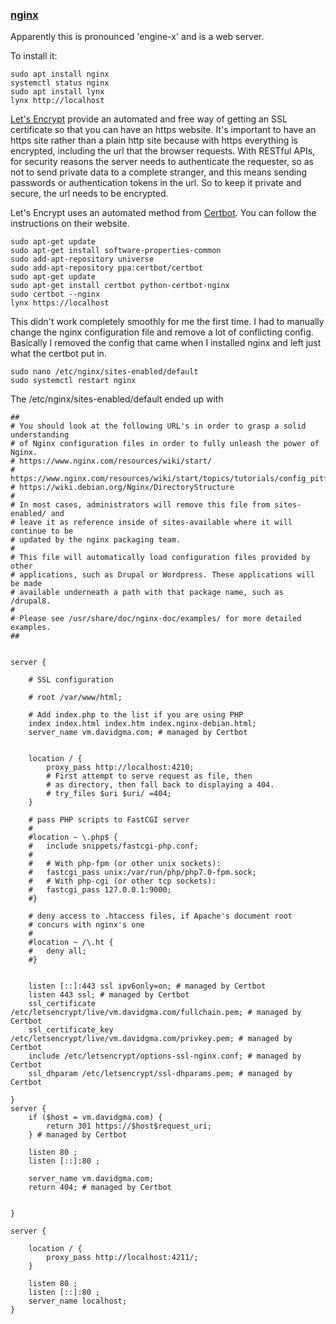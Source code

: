 
### [nginx](https://nginx.org/)

Apparently this is pronounced 'engine-x' and is a web server.

To install it:
```
sudo apt install nginx
systemctl status nginx
sudo apt install lynx
lynx http://localhost
```

[Let's Encrypt](https://letsencrypt.org) provide an automated and free way of getting an SSL certificate so that you can have an https website. It's important to have an https site rather than a plain http site because with https everything is encrypted, including the url that the browser requests. With RESTful APIs, for security reasons the server needs to authenticate the requester, so as not to send private data to a complete stranger, and this means sending passwords or authentication tokens in the url. So to keep it private and secure, the url needs to be encrypted.

Let's Encrypt uses an automated method from [Certbot](https://certbot.eff.org). You can follow the instructions on their website. 

```
sudo apt-get update
sudo apt-get install software-properties-common
sudo add-apt-repository universe
sudo add-apt-repository ppa:certbot/certbot
sudo apt-get update
sudo apt-get install certbot python-certbot-nginx
sudo certbot --nginx
lynx https://localhost
```

This didn't work completely smoothly for me the first time. I had to manually change the nginx configuration file and remove a lot of conflicting config. Basically I removed the config that came when I installed nginx and left just what the certbot put in.

```
sudo nano /etc/nginx/sites-enabled/default
sudo systemctl restart nginx
```

The /etc/nginx/sites-enabled/default ended up with

```
##
# You should look at the following URL's in order to grasp a solid understanding
# of Nginx configuration files in order to fully unleash the power of Nginx.
# https://www.nginx.com/resources/wiki/start/
# https://www.nginx.com/resources/wiki/start/topics/tutorials/config_pitfalls/
# https://wiki.debian.org/Nginx/DirectoryStructure
#
# In most cases, administrators will remove this file from sites-enabled/ and
# leave it as reference inside of sites-available where it will continue to be
# updated by the nginx packaging team.
#
# This file will automatically load configuration files provided by other
# applications, such as Drupal or Wordpress. These applications will be made
# available underneath a path with that package name, such as /drupal8.
#
# Please see /usr/share/doc/nginx-doc/examples/ for more detailed examples.
##


server {

	# SSL configuration

	# root /var/www/html;

	# Add index.php to the list if you are using PHP
	index index.html index.htm index.nginx-debian.html;
    server_name vm.davidgma.com; # managed by Certbot


	location / {
		proxy_pass http://localhost:4210;
		# First attempt to serve request as file, then
		# as directory, then fall back to displaying a 404.
		# try_files $uri $uri/ =404;
	}

	# pass PHP scripts to FastCGI server
	#
	#location ~ \.php$ {
	#	include snippets/fastcgi-php.conf;
	#
	#	# With php-fpm (or other unix sockets):
	#	fastcgi_pass unix:/var/run/php/php7.0-fpm.sock;
	#	# With php-cgi (or other tcp sockets):
	#	fastcgi_pass 127.0.0.1:9000;
	#}

	# deny access to .htaccess files, if Apache's document root
	# concurs with nginx's one
	#
	#location ~ /\.ht {
	#	deny all;
	#}


    listen [::]:443 ssl ipv6only=on; # managed by Certbot
    listen 443 ssl; # managed by Certbot
    ssl_certificate /etc/letsencrypt/live/vm.davidgma.com/fullchain.pem; # managed by Certbot
    ssl_certificate_key /etc/letsencrypt/live/vm.davidgma.com/privkey.pem; # managed by Certbot
    include /etc/letsencrypt/options-ssl-nginx.conf; # managed by Certbot
    ssl_dhparam /etc/letsencrypt/ssl-dhparams.pem; # managed by Certbot

}
server {
    if ($host = vm.davidgma.com) {
        return 301 https://$host$request_uri;
    } # managed by Certbot
    
	listen 80 ;
	listen [::]:80 ;
   
    server_name vm.davidgma.com;
    return 404; # managed by Certbot


}

server {

	location / {
		proxy_pass http://localhost:4211/;
	}
	
	listen 80 ;
	listen [::]:80 ;
	server_name localhost;
}


```



